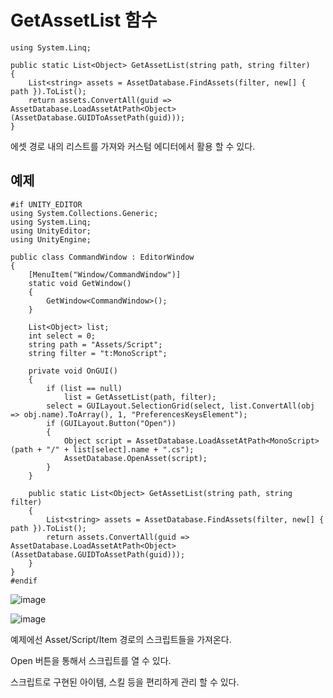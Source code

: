 # GetAssetList 함수
```
using System.Linq;

public static List<Object> GetAssetList(string path, string filter)
{
    List<string> assets = AssetDatabase.FindAssets(filter, new[] { path }).ToList();
    return assets.ConvertAll(guid => AssetDatabase.LoadAssetAtPath<Object>(AssetDatabase.GUIDToAssetPath(guid)));
}
```

에셋 경로 내의 리스트를 가져와 커스텀 에디터에서 활용 할 수 있다.

## 예제

```
#if UNITY_EDITOR
using System.Collections.Generic;
using System.Linq;
using UnityEditor;
using UnityEngine;

public class CommandWindow : EditorWindow
{
	[MenuItem("Window/CommandWindow")]
	static void GetWindow()
	{
		GetWindow<CommandWindow>();
	}

	List<Object> list;
	int select = 0;
	string path = "Assets/Script";
	string filter = "t:MonoScript";

	private void OnGUI()
	{
		if (list == null)
			list = GetAssetList(path, filter);
		select = GUILayout.SelectionGrid(select, list.ConvertAll(obj => obj.name).ToArray(), 1, "PreferencesKeysElement");
		if (GUILayout.Button("Open"))
		{
			Object script = AssetDatabase.LoadAssetAtPath<MonoScript>(path + "/" + list[select].name + ".cs");
			AssetDatabase.OpenAsset(script);
		}
	}

	public static List<Object> GetAssetList(string path, string filter)
	{
		List<string> assets = AssetDatabase.FindAssets(filter, new[] { path }).ToList();
		return assets.ConvertAll(guid => AssetDatabase.LoadAssetAtPath<Object>(AssetDatabase.GUIDToAssetPath(guid)));
	}
}
#endif
```
![image](https://user-images.githubusercontent.com/22467083/205657484-27f8fb8b-22e6-4e69-aebd-05d46d6cde4c.png)

![image](https://user-images.githubusercontent.com/22467083/205657504-e8600864-ce16-4906-972b-94c2ab403fd1.png)


예제에선 Asset/Script/Item 경로의 스크립트들을 가져온다.

Open 버튼을 통해서 스크립트를 열 수 있다.

스크립트로 구현된 아이템, 스킬 등을 편리하게 관리 할 수 있다.
